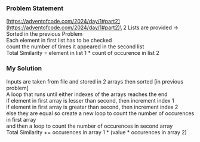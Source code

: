 ### Problem Statement
[https://adventofcode.com/2024/day/1#part2](https://adventofcode.com/2024/day/1#part2)\
2 Lists are provided -> Sorted in the previous Problem\
Each element in first list has to be checked\
count the number of times it appeared in the second list\
Total Similarity = element in list 1 * count of occurence in list 2

### My Solution
Inputs are taken from file and stored in 2 arrays then sorted [in previous problem]\
A loop that runs until either indexes of the arrays reaches the end\
if element in first array is lesser than second, then increment index 1\
if element in first array is greater than second, then increment index 2\
else they are equal so create a new loop to count the number of occurences in first array\
and then a loop to count the number of occurences in second array\
Total Similarity += occurences in array 1 * (value * occurences in array 2)
